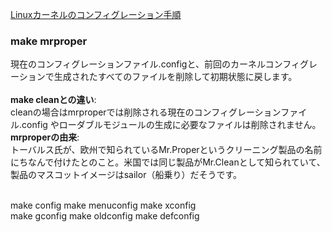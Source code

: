 [Linuxカーネルのコンフィグレーション手順](https://www.atmarkit.co.jp/ait/articles/0808/28/news129_2.html)<br/>

### make mrproper
現在のコンフィグレーションファイル.configと、前回のカーネルコンフィグレーションで生成されたすべてのファイルを削除して初期状態に戻します。<br/>
<br/>
**make cleanとの違い**:<br/>
cleanの場合はmrproperでは削除される現在のコンフィグレーションファイル.config やローダブルモジュールの生成に必要なファイルは削除されません。<br/>
**mrproperの由来**:<br/>
トーバルス氏が、欧州で知られているMr.Properというクリーニング製品の名前にちなんで付けたとのこと。米国では同じ製品がMr.Cleanとして知られていて、製品のマスコットイメージはsailor（船乗り）だそうです。<br/>
<br/>

make config make menuconfig	make xconfig<br/>
make gconfig	make oldconfig	make defconfig<br/>
